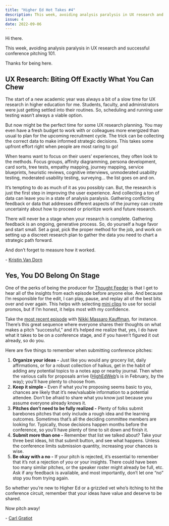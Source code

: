 ```yaml
---
title: "Higher Ed Hot Takes #4"
description: This week, avoiding analysis paralysis in UX research and successful conference pitching 101.
issue: 4
date: 2022-09-06
---
```


Hi there.

This week, avoiding analysis paralysis in UX research and successful conference pitching 101.

Thanks for being here.

UX Research: Biting Off Exactly What You Can Chew
-------------------------------------------------

The start of a new academic year was always a bit of a slow time for UX research in higher education for me. Students, faculty, and administrators were just getting settled into their routines. So, scheduling and running user testing wasn’t always a viable option.

But now might be the perfect time for some UX research planning. You may even have a fresh budget to work with or colleagues more energized than usual to plan for the upcoming recruitment cycle. The trick can be collecting the correct data to make informed strategic decisions. This takes some upfront effort right when people are most raring to go!

When teams want to focus on their users’ experiences, they often look to the methods. Focus groups, affinity diagramming, persona development, card sorts, tree tests, empathy mapping, journey mapping, service blueprints, heuristic reviews, cognitive interviews, unmoderated usability testing, moderated usability testing, surveying… the list goes on and on.

It’s tempting to do as much of it as you possibly can. But, the research is just the first step in improving the user experience. And collecting a ton of data can leave you in a state of analysis paralysis. Gathering conflicting feedback or data that addresses different aspects of the journey can create uncertainty about how to proceed or prioritize work and future research.

There will never be a stage when your research is complete. Gathering feedback is an ongoing, generative process. So, do yourself a huge favor and start small. Set a goal, pick the proper method for the job, and work on setting up a discreet research plan to gather the data you need to chart a strategic path forward.

And don’t forget to measure how it worked.

\- [Kristin Van Dorn](https://twitter.com/yossariansghost?utm_campaign=Higher%20Ed%20Hot%20Takes&utm_medium=email&utm_source=Revue%20newsletter)

Yes, You DO Belong On Stage
---------------------------

One of the perks of being the producer for [Thought Feeder](https://thoughtfeederpod.com/?utm_campaign=Higher%20Ed%20Hot%20Takes&utm_medium=email&utm_source=Revue%20newsletter) is that I get to hear all of the insights from each episode before anyone else. And because I’m responsible for the edit, I can play, pause, and replay all of the best bits over and over again. This helps with selecting [mini clips](https://twitter.com/ThoughtFeedPod/status/1565346221451276295?utm_campaign=Higher%20Ed%20Hot%20Takes&utm_medium=email&utm_source=Revue%20newsletter) to use for social promos, but if I’m honest, it helps most with my confidence.

Take the [most recent episode](https://thoughtfeederpod.com/podcast/the-return-of-highedweb-irl/?utm_campaign=Higher%20Ed%20Hot%20Takes&utm_medium=email&utm_source=Revue%20newsletter) with [Nikki Massaro Kauffman](https://twitter.com/NikkiMK?utm_campaign=Higher%20Ed%20Hot%20Takes&utm_medium=email&utm_source=Revue%20newsletter), for instance. There’s this great sequence where everyone shares their thoughts on what makes a pitch “successful,” and it’s helped me realize that, yes, I do have what it takes to be on a conference stage, and if you haven’t figured it out already, so do you.

Here are five things to remember when submitting conference pitches:

1. **Organize your ideas** **\-** Just like you would any grocery list, daily affirmations, or for a robust collection of haikus, get in the habit of adding any potential topics to a notes app or nearby journal. Then when the various calls for proposals arrive ([HighEdWeb](https://www.highedweb.org/?utm_campaign=Higher%20Ed%20Hot%20Takes&utm_medium=email&utm_source=Revue%20newsletter)’s is in February, by the way); you’ll have plenty to choose from.
2. **Keep it simple** **\-** Even if what you’re proposing seems basic to you, chances are likely that it’s new/valuable information to a potential attendee. Don’t be afraid to share what you know just because you assume everyone already knows it.
3. **Pitches don’t need to be fully realized -** Plenty of folks submit barebones pitches that only include a rough idea and the learning outcomes. Sometimes that’s all the deciding committee members are looking for. Typically, those decisions happen months before the conference, so you’ll have plenty of time to sit down and finish it.
4. **Submit more than one -** Remember that list we talked about? Take your three best ideas, hit that submit button, and see what happens. Unless the conference limits submission quantity, increasing your chances is wise.
5. **Be okay with a no -** If your pitch is rejected, it’s essential to remember that it’s not a rejection of _you_ or your insights. There could have been too many similar pitches, or the speaker roster might already be full, etc. Ask if any feedback is available, and most importantly, don’t let one “no” stop you from trying again.

So whether you’re new to Higher Ed or a grizzled vet who’s itching to hit the conference circuit, remember that your ideas have value and deserve to be shared.

Now pitch away!

\- [Carl Gratiot](https://twitter.com/CarlGratiot?utm_campaign=Higher%20Ed%20Hot%20Takes&utm_medium=email&utm_source=Revue%20newsletter)
